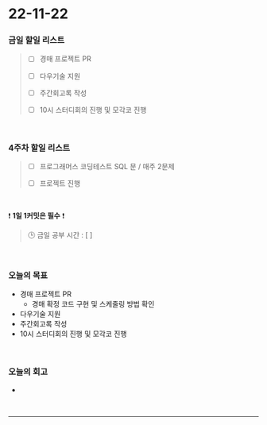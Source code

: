 # 22-11-22

### 금일 할일 리스트
> - [ ]  경매 프로젝트 PR
>
> - [ ]  다우기술 지원
>
> - [ ]  주간회고록 작성
>
> - [ ]  10시 스터디회의 진행 및 모각코 진행


<br/>

### 4주차 할일 리스트  

> - [ ]  프로그래머스 코딩테스트 SQL 문 / 매주 2문제  
>
> - [ ]  프로젝트 진행

<br/>

❗ **1일 1커밋은 필수** ❗
> 🕒 금일 공부 시간 : [  ]
  
<br/>

### 오늘의 목표
- 경매 프로젝트 PR
    - 경매 확정 코드 구현 및 스케줄링 방법 확인
- 다우기술 지원
- 주간회고록 작성
- 10시 스터디회의 진행 및 모각코 진행

<br>

### 오늘의 회고
- 

<br/>

------------  